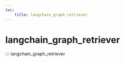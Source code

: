 ```yaml
---
toc:
    title: langchain_graph_retriever
---
```


# langchain_graph_retriever

::: langchain_graph_retriever